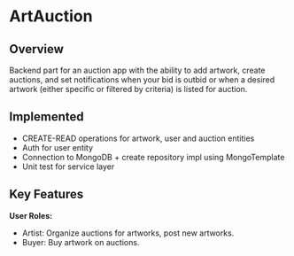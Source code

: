 # ArtAuction

## Overview
Backend part for an auction app with the ability to add artwork, create auctions, and set notifications when your bid is outbid or when a desired artwork (either specific or filtered by criteria) is listed for auction.

## Implemented
- CREATE-READ operations for artwork, user and auction entities
- Auth for user entity
- Connection to MongoDB + create repository impl using MongoTemplate
- Unit test for service layer

## Key Features
**User Roles:**
- Artist: Organize auctions for artworks, post new artworks.
- Buyer: Buy artwork on auctions.

